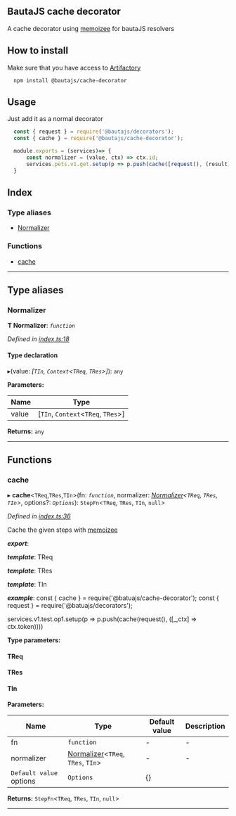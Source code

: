 
BautaJS cache decorator
-----------------------

A cache decorator using [memoizee](https://www.npmjs.com/package/memoizee#configuration) for bautaJS resolvers

How to install
--------------

Make sure that you have access to [Artifactory](https://axags.jfrog.io/axags/api/npm/virtual-bcn-node/)

```console
  npm install @bautajs/cache-decorator
```

Usage
-----

Just add it as a normal decorator

```js
  const { request } = require('@bautajs/decorators');
  const { cache } = require('@bautajs/cache-decorator');

  module.exports = (services)=> {
      const normalizer = (value, ctx) => ctx.id;
      services.pets.v1.get.setup(p => p.push(cache([request(), (result) => ({...result, otherprop:1}), someHeavyOperation], normalizer, { maxAge:3500 })));
  }
```

## Index

### Type aliases

* [Normalizer](#normalizer)

### Functions

* [cache](#cache)

---

## Type aliases

<a id="normalizer"></a>

###  Normalizer

**Ƭ Normalizer**: *`function`*

*Defined in [index.ts:18](https://github.axa.com/Digital/bauta-nodejs/blob/9b864df/packages/bautajs-cache-decorator/src/index.ts#L18)*

#### Type declaration
▸(value: *[`TIn`, `Context`<`TReq`, `TRes`>]*): `any`

**Parameters:**

| Name | Type |
| ------ | ------ |
| value | [`TIn`, `Context`<`TReq`, `TRes`>] |

**Returns:** `any`

___

## Functions

<a id="cache"></a>

###  cache

▸ **cache**<`TReq`,`TRes`,`TIn`>(fn: *`function`*, normalizer: *[Normalizer](#normalizer)<`TReq`, `TRes`, `TIn`>*, options?: *`Options`*): `StepFn`<`TReq`, `TRes`, `TIn`, `null`>

*Defined in [index.ts:36](https://github.axa.com/Digital/bauta-nodejs/blob/9b864df/packages/bautajs-cache-decorator/src/index.ts#L36)*

Cache the given steps with [memoizee](https://www.npmjs.com/package/memoizee)

*__export__*: 

*__template__*: TReq

*__template__*: TRes

*__template__*: TIn

*__example__*: const { cache } = require('@batuajs/cache-decorator'); const { request } = require('@batuajs/decorators');

services.v1.test.op1.setup(p => p.push(cache(request(), (\[\_,ctx\] => ctx.token))))

**Type parameters:**

#### TReq 
#### TRes 
#### TIn 
**Parameters:**

| Name | Type | Default value | Description |
| ------ | ------ | ------ | ------ |
| fn | `function` | - |  \- |
| normalizer | [Normalizer](#normalizer)<`TReq`, `TRes`, `TIn`> | - |  \- |
| `Default value` options | `Options` |  {} |

**Returns:** `StepFn`<`TReq`, `TRes`, `TIn`, `null`>

___


